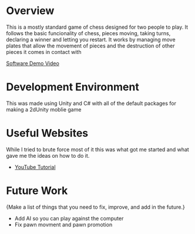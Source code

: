 # Overview

This is a mostly standard game of chess designed for two people to play.
It follows the basic funcionality of chess, pieces moving, taking turns, declaring a winner and letting you restart.
It works by managing move plates that allow the movement of pieces and the destruction of other pieces it comes in contact with

[Software Demo Video](https://youtu.be/8NSCHf-_c58)

# Development Environment

This was made using Unity and C# with all of the default packages for making a 2dUnity moblie game


# Useful Websites

While I tried to brute force most of it this was what got me started and what gave me the ideas on how to do it.
* [YouTube Tutorial]([http://url.link.goes.here](https://www.youtube.com/playlist?list=PLXV-vjyZiT4b7WGjgiqMy422AVyMaigl1))

# Future Work

{Make a list of things that you need to fix, improve, and add in the future.}
* Add AI so you can play against the computer
* Fix pawn movment and pawn promotion
